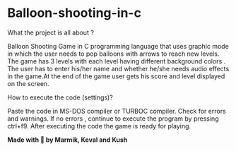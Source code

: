 # Balloon-shooting-in-c

What the project is all about ?

Balloon Shooting Game in C programming language that uses graphic mode in which the user needs to pop balloons with arrows to reach new levels. The game has 3 levels with each level having different background colors . The user has to enter his/her name and whether he/she needs audio effects in the game.At the end of the game user gets his score and level displayed on the screen.


 How to execute the code (settings)?
 
 Paste the code in MS-DOS compiler or TURBOC compiler.
 Check for errors and warnings.
 If no errors , continue to execute the program by pressing ctrl+f9.
 After executing the code the game is ready for playing.
 
 
**Made with 💙 by Marmik, Keval and Kush**

